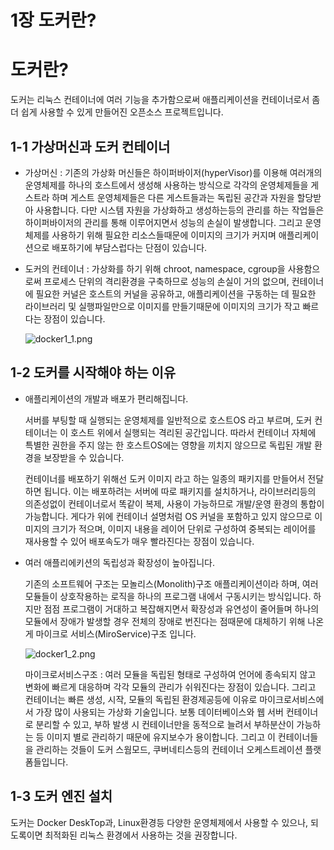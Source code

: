 # 1장 도커란?

# 도커란?

도커는 리눅스 컨테이너에 여러 기능을 추가함으로써 애플리케이션을 컨테이너로서 좀 더 쉽게 사용할 수 있게 만들어진 오픈소스 프로젝트입니다.

## 1-1 가상머신과 도커 컨테이너

- 가상머신 : 기존의 가상화 머신들은 하이퍼바이저(hyperVisor)를 이용해 여러개의 운영체제를 하나의 호스트에서 생성해 사용하는 방식으로 각각의 운영체제들을 게스트라 하며 게스트 운영체제들은 다른 게스트들과는 독립된 공간과 자원을 할당받아 사용합니다. 다만 시스템 자원을 가상화하고 생성하는등의 관리를 하는 작업들은 하이퍼바이저의 관리를 통해 이루어지면서 성능의 손실이 발생합니다. 그리고 운영체제를 사용하기 위해 필요한 리소스들때문에 이미지의 크기가 커지며 애플리케이션으로 배포하기에 부담스럽다는 단점이 있습니다.
- 도커의 컨테이너 : 가상화를 하기 위해 chroot, namespace, cgroup을 사용함으로써 프로세스 단위의 격리환경을 구축하므로 성능의 손실이 거의 없으며, 컨테이너에 필요한 커널은 호스트의 커널을 공유하고, 애플리케이션을 구동하는 데 필요한 라이브러리 및 실행파일만으로 이미지를 만들기때문에 이미지의 크기가 작고 빠르다는 장점이 있습니다.

  ![docker1_1.png](~@image/docker1_1.png)


## 1-2 도커를 시작해야 하는 이유

- 애플리케이션의 개발과 배포가 편리해집니다.

  서버를 부팅할 때 실행되는 운영체제를 일반적으로 호스트OS 라고 부르며, 도커 컨테이너는 이 호스트 위에서 실행되는 격리된 공간입니다. 따라서 컨테이너 자체에 특별한 권한을 주지 않는 한 호스트OS에는 영향을 끼치지 않으므로 독립된 개발 환경을 보장받을 수 있습니다.

  컨테이너를 배포하기 위해선 도커 이미지 라고 하는 일종의 패키지를 만들어서 전달하면 됩니다. 이는 배포하려는 서버에 따로 패키지를 설치하거나, 라이브러리등의 의존성없이 컨테이너로서 똑같이 복제, 사용이 가능하므로 개발/운영 환경의 통합이 가능합니다. 게다가 위에 컨테이너 설명처럼 OS 커널을 포함하고 있지 않으므로 이미지의 크기가 적으며, 이미지 내용을 레이어 단위로 구성하여 중복되는 레이어를 재사용할 수 있어 배포속도가 매우 빨라진다는 장점이 있습니다.

- 여러 애플리에키션의 독립성과 확장성이 높아집니다.

  기존의 소프트웨어 구조는 모놀리스(Monolith)구조 애플리케이션이라 하며, 여러 모듈들이 상호작용하는 로직을 하나의 프로그램 내에서 구동시키는 방식입니다. 하지만 점점 프로그램이 거대하고 복잡해지면서 확장성과 유연성이 줄어들며 하나의 모듈에서 장애가 발생할 경우 전체의 장애로 번진다는 점때문에 대체하기 위해 나온게 마이크로 서비스(MiroService)구조 입니다.

  ![docker1_2.png](~@image/docker1_2.png)

  마이크로서비스구조 : 여러 모듈을 독립된 형태로 구성하여 언어에 종속되지 않고 변화에 빠르게 대응하며 각각 모듈의 관리가 쉬워진다는 장점이 있습니다. 그리고 컨테이너는 빠른 생성, 시작, 모듈의 독립된 환경제공등에 이유로 마이크로서비스에서 가장 많이 사용되는 가상화 기술입니다. 보통 데이터베이스와 웹 서버 컨테이너로 분리할 수 있고, 부하 발생 시 컨테이너만을 동적으로 늘려서 부하분산이 가능하는 등 이미지 별로 관리하기 때문에 유지보수가 용이합니다. 그리고 이 컨테이너들을 관리하는 것들이 도커 스웜모드, 쿠버네티스등의 컨테이너 오케스트레이션 플랫폼들입니다.


## 1-3 도커 엔진 설치

도커는 Docker DeskTop과, Linux환경등 다양한 운영체제에서 사용할 수 있으나, 되도록이면 최적화된 리눅스 환경에서 사용하는 것을 권장합니다.